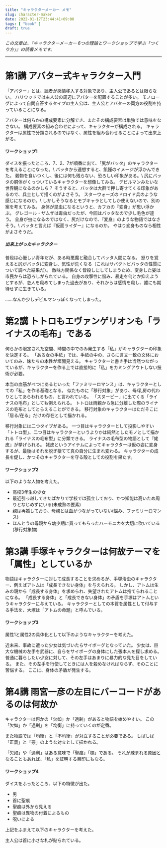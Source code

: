 ```yaml
---
title: "キャラクターメーカー メモ"
slug: character-maker
date: 2022-01-17T23:44:41+09:00
tags: [ "book" ]
draft: true
---
```


*この文章は、『キャラクターメーカー 6つの理論とワークショップで学ぶ「つくり方」』の読書メモです。*

---

# 第1講 アバター式キャラクター入門

「アバター」とは、読者が感情移入する対象であり、主人公であるとは限らない。
ハリウッドでは主人公の周辺にアバターを配置することが多い。
モノローグによって自問自答するタイプの主人公は、主人公とアバターの両方の役割を持っていることになる。

アバターは何らかの構成要素に分解でき、またその構成要素は単独では意味をなさない。
構成要素の組み合わせによって、キャラクターが構成される。
キャラクターは属性で分類されるのではなく、属性を組み合わせることによって出来上がる。

#### ワークショップ1

ダイスを振ったところ、7、2、7が順番に出て、「尻がバッタ」のキャラクターを考えることになった。\\
バッタから連想すると、飢饉のイメージが浮かんできた。
穀物を食いつくし、後には何も残らない、恐ろしい印象がある。\\
尻にバッタの胴体がくっついているキャラクターを想像してみる。
デビルマンみたいな世界観になるのかしら？
そうすると、バッタは大群で押し寄せてくる印象があるので、兵士として描くのがよさそう。
スターウォーズのドロイド兵のような感じになるのか。\\
しかしそうなるとモブキャラとしてしか使えないので、別の案を考えてみる。
身体が昆虫になるというと、カフカの『変身』が思い浮かぶ。
グレゴール・ザムザは毒虫だったが、今回はバッタなので少し毛色が違う。
全身が虫になるのではなく、尻だけなので、『変身』のような物語ではなさそう。\\
バッタと言えば『仮面ライダー』になるのか。
やはり変身ものなら相性がよさそうだ。

##### 出来上がったキャラクター

普段は心優しい青年だが、ある時悪魔と融合してバッタ人間になる。
怒りを覚えると尻がバッタに変身し、気性が荒くなる（これはサバクトビバッタの性質について調べた結果だ）。
敵味方関係なく皆殺しにしてしまうため、変身した姿は市民からは恐ろしがられている。
自身の攻撃性に悩み、暴走を何とか抑えようとするが、恋人を殺めてしまった過去があり、それからは感情を殺し、誰にも期待せずに生きている。

……なんか少しデビルマンっぽくなってしまった。

# 第2講 トトロもエヴァンゲリオンも「ライナスの毛布」である

何らかの限定された空間、時間の中でのみ発生する「私」がキャラクターの印象を決定する。
「ある女の手紙」では、手紙の中の、さらに言文一致の文体においてのみ、妹たちの本性が垣間見える。
キャラクターと書き手は当然つながっているが、キャラクターを作る上では直接的に「私」をカミングアウトしない技術が必要。

本当の血筋がべつにあるといった「ファミリーロマンス」は、キャラクターとしての「私」を作る基礎となる。
似たものに「移行対象」があり、母/乳房の代わりとしてあらわれるもの、と言われている。
「スヌーピー」に出てくる「ライナスの毛布」としても例えられる。
トトロは両親から急に分離した際のライナスの毛布としてとらえることができる。
移行対象のキャラクターはただそこに「居る/在る」だけの存在として描かれる。

移行対象には二つタイプがある。
一つ目はキャラクターとして投影しやすい「トトロ型」、二つ目はキャラクターというよりかは純然としたモノとして描かれる「ライナスの毛布型」に分類できる。
ライナスの毛布型の物語として『姥皮』が挙げられる。
姥皮というアイテムによってキャラクターは仮の姿に変身するが、最後はそれを脱ぎ捨てて真の自分に生まれ変わる。
キャラクターの成長を促し、かつそのキャラクターを守る殻としての役割を果たす。

#### ワークショップ2

以下のような人物を考えた。

- 高校3年生の少女
- 最近引っ越してきたばかりで学校では孤立しており、かつ知能は高いため周りとなじめずにいる(未成熟の要素)
- 親は再婚しており、母親とは血がつながっていない(悩み、ファミリーロマンス)
- ほんとうの母親から幼少期に買ってもらったハーモニカを大切に吹いている(移行対象物)

# 第3講 手塚キャラクターは何故テーマを「属性」としているか

物語はキャラクターに対して成長することを求めるが、手塚治虫のキャラクター、例えばアトムは「成長できない身体」を与えられる。
しかし、アトムは生みの親から「成長する身体」を求められ、失望されたアトムは捨てられることになる。
「成長する身体」と「成長できない身体」の矛盾を手塚はアトムというキャラクターに与えている。
キャラクターとしての本質を属性として付与する手法を、大塚は「アトムの命題」と呼んでいる。

#### ワークショップ3

属性1と属性2の具体化として以下のようなキャラクターを考えた。

近未来、事故に遭った少女は気づいたらサイボーグとなっていた。
少女は、巨大な機械の左手を武器に、自らをサイボーグの身体にした張本人を探し求める。
普通に暮らしたい少女に対して、その左手はあまりに暴力的な見た目をしている。
また、その左手を行使してときには人を殺めなければならず、そのことに苦悩する。
ここに、身体の矛盾が発生する。

# 第4講 雨宮一彦の左目にバーコードがあるのは何故か

キャラクターは何かの「欠如」か「過剰」があると物語を始めやすい。
この「欠如」か「過剰」を「均衡」に持っていくのが定番。

また物語では「均衡」と「不均衡」が対立することが必要である。
しばしば「正義」と「悪」のような対立として描かれる。

「欠如」や「過剰」はある意味で「聖痕」「標」である。
それが疎まれる原因となることもあれば、「私」を証明する目印にもなる。

#### ワークショップ4

ダイスをふったところ、以下の特徴が出た。

- 男
- 首に聖痕
- 聖痕は外から見える
- 聖痕は異物の付着によるもの
- 呪いによる

上記をふまえて以下のキャラクターを考えた。

主人公は首に小さな札が貼られている。
